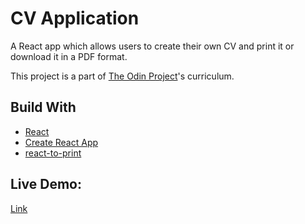 # CV Application

A React app which allows users to create their own CV and print it or download it in a PDF format.

This project is a part of [The Odin Project](https://www.theodinproject.com/)'s curriculum.

## Build With

- [React](https://reactjs.org/)
- [Create React App](https://github.com/facebook/create-react-app)
- [react-to-print](https://www.npmjs.com/package/react-to-print)

## Live Demo:

[Link](https://natesgh.github.io/cv-project)
